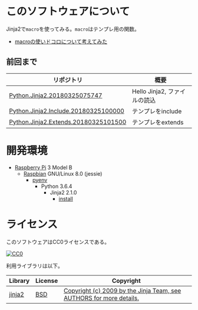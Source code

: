 ﻿# このソフトウェアについて

Jinja2で`macro`を使ってみる。`macro`はテンプレ用の関数。

* [macroの使いドコロについて考えてみた](memo/difficult.md)

## 前回まで

リポジトリ|概要
----------|----
[Python.Jinja2.20180325075747](https://github.com/ytyaru/Python.Jinja2.20180325075747)|Hello Jinja2, ファイルの読込
[Python.Jinja2.Include.20180325100000](https://github.com/ytyaru/Python.Jinja2.Include.20180325100000)|テンプレをinclude
[Python.Jinja2.Extends.20180325101500](https://github.com/ytyaru/Python.Jinja2.Extends.20180325101500)|テンプレをextends

# 開発環境

* [Raspberry Pi](https://ja.wikipedia.org/wiki/Raspberry_Pi) 3 Model B
    * [Raspbian](https://www.raspberrypi.org/downloads/raspbian/) GNU/Linux 8.0 (jessie)
        * [pyenv](http://ytyaru.hatenablog.com/entry/2019/01/06/000000)
            * Python 3.6.4
                * Jinja2 2.1.0
                    * [install](http://ytyaru.hatenablog.com/entry/2019/02/25/000000)

# ライセンス

このソフトウェアはCC0ライセンスである。

[![CC0](http://i.creativecommons.org/p/zero/1.0/88x31.png "CC0")](http://creativecommons.org/publicdomain/zero/1.0/deed.ja)

利用ライブラリは以下。

Library|License|Copyright
-------|-------|---------
[jinja2](https://github.com/pallets/jinja)|[BSD](https://github.com/pallets/jinja/blob/master/LICENSE)|[Copyright (c) 2009 by the Jinja Team, see AUTHORS for more details.](https://github.com/pallets/jinja/blob/master/LICENSE)
